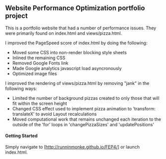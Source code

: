 ## Website Performance Optimization portfolio project

This is a portfolio website that had a number of performance issues. They were primarily found on index.html and views/pizza.html.

I improved the PageSpeed score of index.html by doing the following:
* Moved some CSS into non-render blocking style sheets
* Inlined the remaining CSS
* Removed Google Fonts link
* Made Google analytics javascript load asyncronously
* Optimized image files

I improved the rendering of views/pizza.html by removing "jank" in the following ways:
* Limited the number of background pizzas created to only those that will fit within the screen height
* Changed CSS effect used to implement pizza animation to 'transform: translateX' to avoid Layout recalculations
* Moved computational work that remains unchanged each iteration to the outside of the 'for' loops in 'changePizzaSizes' and 'updatePositions'

#### Getting Started
Simply navigate to [http://runninmonke.github.io/FEP4/] or launch index.html.
